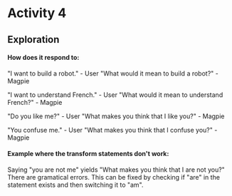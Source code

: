 # Activity 4
## Exploration
#### How does it respond to:
"I want to build a robot." - User
"What would it mean to build a robot?" - Magpie

"I want to understand French." - User
"What would it mean to understand French?" - Magpie

"Do you like me?" - User
"What makes you think that I like you?" - Magpie

"You confuse me." - User
"What makes you think that I confuse you?" - Magpie

#### Example where the transform statements don't work:
Saying "you are not me" yields "What makes you think that I are not you?"  
There are gramatical errors. This can be fixed by checking if "are" in the statement exists and then switching it to "am".